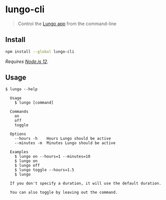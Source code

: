 # lungo-cli

> Control the [Lungo app](https://sindresorhus.com/lungo) from the command-line

## Install

```sh
npm install --global lungo-cli
```

*Requires [Node.js 12](https://nodejs.org).*

## Usage

```
$ lungo --help

  Usage
    $ lungo [command]

  Commands
    on
    off
    toggle

  Options
    --hours -h    Hours Lungo should be active
    --minutes -m  Minutes Lungo should be active

  Examples
    $ lungo on --hours=1 --minutes=10
    $ lungo on
    $ lungo off
    $ lungo toggle --hours=1.5
    $ lungo

  If you don't specify a duration, it will use the default duration.

  You can also toggle by leaving out the command.
```
